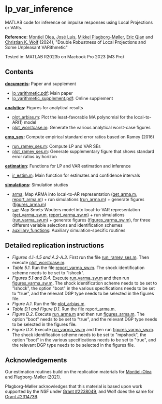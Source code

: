 # lp_var_inference

MATLAB code for inference on impulse responses using Local Projections or VARs.

**Reference:**
[Montiel Olea, José Luis](https://www.joseluismontielolea.com), [Mikkel Plagborg-Møller](https://www.mikkelpm.com), [Eric Qian](https://www.eric-qian.com) and [Christian K. Wolf](https://www.christiankwolf.com/) (2024), "Double Robustness of Local Projections and Some Unpleasant VARithmetic"

Tested in: MATLAB R2023b on Macbook Pro 2023 (M3 Pro)

## Contents

**[documents](documents):** Paper and supplement
- [lp_varithmetic.pdf](documents/lp_varithmetic.pdf): Main paper
- [lp_varithmetic_supplement.pdf](documents/lp_varithmetic_supplement.pdf): Online supplement

**[analytics](analytics):** Figures for analytical results
- [plot_arbias.m](analytics/plot_arbias.m): Plot the least-favorable MA polynomial for the local-to-AR(1) model
- [plot_worstcase.m](analytics/plot_worstcase.m): Generate the various analytical worst-case figures

**[emp_ses](emp_ses):** Compute empirical standard error ratios based on Ramey (2016)
- [run_ramey_ses.m](emp_ses/run_ramey_ses.m): Compute LP and VAR SEs
- [plot_ramey_ses.m](emp_ses/plot_ramey_ses.m): Generate supplementary figure that shows standard error ratios by horizon

**[estimation](estimation):** Functions for LP and VAR estimation and inference
- [ir_estim.m](estimation/ir_estim.m): Main function for estimates and confidence intervals

**[simulations](simulations):** Simulation studies
- [arma](simulations/arma): Map ARMA into local-to-AR representation ([get_arma.m](simulations/arma/inputs/get_arma.m), [report_arma.m](simulations/arma/inputs/report_arma.m)) + run simulations ([run_arma.m](simulations/arma/run_arma.m)) + generate figures ([figures_arma.m](simulations/arma/figures_arma.m))
- [sw](simulations/sw): Map Smets-Wouters model into local-to-VAR representation ([get_varma_sw.m](simulations/sw/inputs/get_varma_sw.m), [report_varma_sw.m](simulations/sw/inputs/report_varma_sw.m)) + run simulations ([run_varma_sw.m](simulations/sw/run_varma_sw.m)) + generate figures ([figures_varma_sw.m](simulations/sw/figures_varma_sw.m)), for three different variable selections and identification schemes
- [auxiliary_functions](simulations/auxiliary_functions): Auxiliary simulation-specific routines

## Detailed replication instructions

- _Figures 4.1-4.5 and A.2-A.3_. First run the file [run_ramey_ses.m](emp_ses/run_ramey_ses.m). Then execute [plot_worstcase.m](analytics/plot_worstcase.m).
- _Table 5.1_. Run the file [report_varma_sw.m](simulations/sw/inputs/report_varma_sw.m). The shock identification scheme needs to be set to "lshock".
- _Figures 5.1 and D.4_. Execute [run_varma_sw.m](simulations/sw/run_varma_sw.m) and then run [figures_varma_sw.m](simulations/sw/figures_varma_sw.m). The shock identification scheme needs to be set to "lshock", the option "boot" in the various specifications needs to be set to "true", and the relevant DGP type needs to be selected in the figures file.
- _Figure A.1_. Run the file [plot_arbias.m](analytics/plot_arbias.m).
- _Table D.1 and Figure D.1_. Run the file [report_arma.m](simulations/arma/inputs/report_arma.m).
- _Figure D.2_. Execute [run_arma.m](simulations/arma/run_arma.m) and then run [figures_arma.m](simulations/arma/figures_arma.m). The option "boot" needs to be set to "true", and the relevant DGP type needs to be selected in the figures file.
- _Figure D.3_. Execute [run_varma_sw.m](simulations/sw/run_varma_sw.m) and then run [figures_varma_sw.m](simulations/sw/figures_varma_sw.m). The shock identification scheme needs to be set to "mpshock", the option "boot" in the various specifications needs to be set to "true", and the relevant DGP type needs to be selected in the figures file.

## Acknowledgements
Our estimation routines build on the replication materials for [Montiel-Olea and Plagborg-Møller (2021)](https://github.com/jm4474/Lag-augmented_LocalProjections).

Plagborg-Møller acknowledges that this material is based upon work supported by the NSF under [Grant #2238049](https://www.nsf.gov/awardsearch/showAward?AWD_ID=2238049), and Wolf does the same for [Grant #2314736](https://www.nsf.gov/awardsearch/showAward?AWD_ID=2314736).

